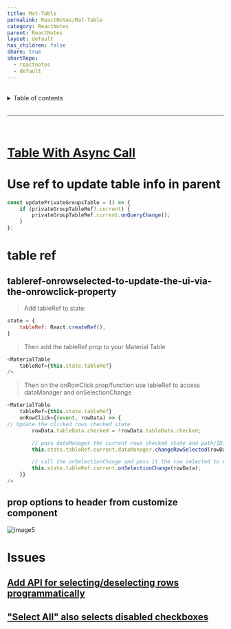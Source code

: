 ```yaml
---
title: Mat-Table
permalink: ReactNotes/Mat-Table
category: ReactNotes
parent: ReactNotes
layout: default
has_children: false
share: true
shortRepo:
  - reactnotes
  - default                
---
```


<br/>                

<details markdown="block">                      
<summary>                      
Table of contents                      
</summary>                      
{: .text-delta }                      
1. TOC                      
{:toc}                      
</details>                      

<br/>                      

***                      

<br/>      

# [Table With Async Call](https://github.com/14paxton/TableWithAsyncCall/tree/main)

# Use ref to update table info in parent

```javascript
const updatePrivateGroupsTable = () => {
    if (privateGroupTableRef?.current) {
        privateGroupTableRef.current.onQueryChange();
    }
};
```    

# table ref

## tableref-onrowselected-to-update-the-ui-via-the-onrowclick-property

> Add tableRef to state:

```javascript
state = {
    tableRef: React.createRef(),
}
```

> Then add the tableRef prop to your Material Table
>

```javascript
<MaterialTable
    tableRef={this.state.tableRef}
/>
```

> Then on the onRowClick prop/function use tableRef to access dataManager and onSelectionChange

```javascript
<MaterialTable
    tableRef={this.state.tableRef}
    onRowClick={(event, rowData) => {
// Update the clicked rows checked state
        rowData.tableData.checked = !rowData.tableData.checked;

        // pass dataManager the current rows checked state and path/ID, the path/ID needs to be an array, ex: [1]
        this.state.tableRef.current.dataManager.changeRowSelected(rowData.tableData.checked, [rowData.tableData.id]);

        // call the onSelectionChange and pass it the row selected to ensure it updates your selection properly for any custom onSelectionChange functions.
        this.state.tableRef.current.onSelectionChange(rowData);
    }}
/>
```

## prop options to header from customize component

![image5](https://user-images.githubusercontent.com/26972590/188926053-d48bcf30-3a9a-4d64-8a73-24c569724eeb.png)

# Issues

## [Add API for selecting/deselecting rows programmatically](https://github.com/mbrn/material-table/issues/515)

## ["Select All" also selects disabled checkboxes](https://github.com/mbrn/material-table/issues/686)

